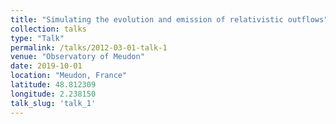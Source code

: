 ```yaml
---
title: "Simulating the evolution and emission of relativistic outflows"
collection: talks
type: "Talk"
permalink: /talks/2012-03-01-talk-1
venue: "Observatory of Meudon"
date: 2019-10-01
location: "Meudon, France"
latitude: 48.812309
longitude: 2.238150
talk_slug: 'talk_1'
---
```


